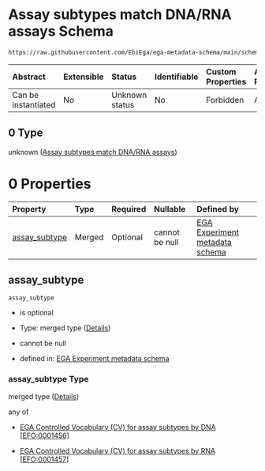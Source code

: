 # Assay subtypes match DNA/RNA assays Schema

```txt
https://raw.githubusercontent.com/EbiEga/ega-metadata-schema/main/schemas/EGA.experiment.json#/properties/assay_type_descriptor/anyOf/0
```



| Abstract            | Extensible | Status         | Identifiable | Custom Properties | Additional Properties | Access Restrictions | Defined In                                                                           |
| :------------------ | :--------- | :------------- | :----------- | :---------------- | :-------------------- | :------------------ | :----------------------------------------------------------------------------------- |
| Can be instantiated | No         | Unknown status | No           | Forbidden         | Allowed               | none                | [EGA.experiment.json\*](../../../schemas/EGA.experiment.json "open original schema") |

## 0 Type

unknown ([Assay subtypes match DNA/RNA assays](ega-9-properties-type-of-assay-anyof-assay-subtypes-match-dnarna-assays.md))

# 0 Properties

| Property                         | Type   | Required | Nullable       | Defined by                                                                                                                                                                                                                                                                                               |
| :------------------------------- | :----- | :------- | :------------- | :------------------------------------------------------------------------------------------------------------------------------------------------------------------------------------------------------------------------------------------------------------------------------------------------------- |
| [assay\_subtype](#assay_subtype) | Merged | Optional | cannot be null | [EGA Experiment metadata schema](ega-9-properties-type-of-assay-anyof-assay-subtypes-match-dnarna-assays-properties-assay_subtype.md "https://raw.githubusercontent.com/EbiEga/ega-metadata-schema/main/schemas/EGA.experiment.json#/properties/assay_type_descriptor/anyOf/0/properties/assay_subtype") |

## assay\_subtype



`assay_subtype`

*   is optional

*   Type: merged type ([Details](ega-9-properties-type-of-assay-anyof-assay-subtypes-match-dnarna-assays-properties-assay_subtype.md))

*   cannot be null

*   defined in: [EGA Experiment metadata schema](ega-9-properties-type-of-assay-anyof-assay-subtypes-match-dnarna-assays-properties-assay_subtype.md "https://raw.githubusercontent.com/EbiEga/ega-metadata-schema/main/schemas/EGA.experiment.json#/properties/assay_type_descriptor/anyOf/0/properties/assay_subtype")

### assay\_subtype Type

merged type ([Details](ega-9-properties-type-of-assay-anyof-assay-subtypes-match-dnarna-assays-properties-assay_subtype.md))

any of

*   [EGA Controlled Vocabulary (CV) for assay subtypes by DNA \[EFO:0001456\]](ega-1.md "check type definition")

*   [EGA Controlled Vocabulary (CV) for assay subtypes by RNA \[EFO:0001457\]](ega-2.md "check type definition")
